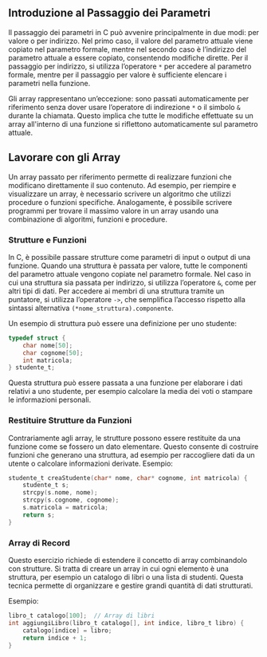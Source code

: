 ## Introduzione al Passaggio dei Parametri
Il passaggio dei parametri in C può avvenire principalmente in due modi: per valore o per indirizzo. Nel primo caso, il valore del parametro attuale viene copiato nel parametro formale, mentre nel secondo caso è l’indirizzo del parametro attuale a essere copiato, consentendo modifiche dirette. Per il passaggio per indirizzo, si utilizza l’operatore `*` per accedere al parametro formale, mentre per il passaggio per valore è sufficiente elencare i parametri nella funzione.

Gli array rappresentano un’eccezione: sono passati automaticamente per riferimento senza dover usare l’operatore di indirezione `*` o il simbolo `&` durante la chiamata. Questo implica che tutte le modifiche effettuate su un array all'interno di una funzione si riflettono automaticamente sul parametro attuale.
## Lavorare con gli Array
Un array passato per riferimento permette di realizzare funzioni che modificano direttamente il suo contenuto. Ad esempio, per riempire e visualizzare un array, è necessario scrivere un algoritmo che utilizzi procedure o funzioni specifiche. Analogamente, è possibile scrivere programmi per trovare il massimo valore in un array usando una combinazione di algoritmi, funzioni e procedure.
### Strutture e Funzioni
In C, è possibile passare strutture come parametri di input o output di una funzione. Quando una struttura è passata per valore, tutte le componenti del parametro attuale vengono copiate nel parametro formale. Nel caso in cui una struttura sia passata per indirizzo, si utilizza l’operatore `&`, come per altri tipi di dati. Per accedere ai membri di una struttura tramite un puntatore, si utilizza l’operatore `->`, che semplifica l’accesso rispetto alla sintassi alternativa `(*nome_struttura).componente`.

Un esempio di struttura può essere una definizione per uno studente:
```c
typedef struct {
    char nome[50];
    char cognome[50];
    int matricola;
} studente_t;
```
Questa struttura può essere passata a una funzione per elaborare i dati relativi a uno studente, per esempio calcolare la media dei voti o stampare le informazioni personali.
### Restituire Strutture da Funzioni
Contrariamente agli array, le strutture possono essere restituite da una funzione come se fossero un dato elementare. Questo consente di costruire funzioni che generano una struttura, ad esempio per raccogliere dati da un utente o calcolare informazioni derivate.
Esempio:
```c
studente_t creaStudente(char* nome, char* cognome, int matricola) {
    studente_t s;
    strcpy(s.nome, nome);
    strcpy(s.cognome, cognome);
    s.matricola = matricola;
    return s;
}
```
### Array di Record
Questo esercizio richiede di estendere il concetto di array combinandolo con strutture. Si tratta di creare un array in cui ogni elemento è una struttura, per esempio un catalogo di libri o una lista di studenti. Questa tecnica permette di organizzare e gestire grandi quantità di dati strutturati.

Esempio:
```c
libro_t catalogo[100];  // Array di libri
int aggiungiLibro(libro_t catalogo[], int indice, libro_t libro) {
    catalogo[indice] = libro;
    return indice + 1;
}
```
